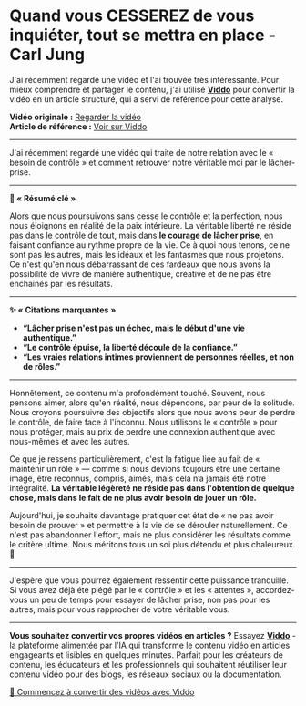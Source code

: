 # Quand vous CESSEREZ de vous inquiéter, tout se mettra en place - Carl Jung

J'ai récemment regardé une vidéo et l'ai trouvée très intéressante. Pour mieux comprendre et partager le contenu, j'ai utilisé **[Viddo](https://viddo.pro/)** pour convertir la vidéo en un article structuré, qui a servi de référence pour cette analyse.

**Vidéo originale :** [Regarder la vidéo](https://www.youtube.com/watch?v=MnpETYt2T-A)  
**Article de référence :** [Voir sur Viddo](https://viddo.pro/zh/video-result/6b581217-4eff-4b12-b8a7-7cfd6b48be20)

---

J'ai récemment regardé une vidéo qui traite de notre relation avec le « besoin de contrôle » et comment retrouver notre véritable moi par le lâcher-prise.

---

**🌱 « Résumé clé »**

Alors que nous poursuivons sans cesse le contrôle et la perfection, nous nous éloignons en réalité de la paix intérieure. La véritable liberté ne réside pas dans le contrôle de tout, mais dans **le courage de lâcher prise**, en faisant confiance au rythme propre de la vie. Ce à quoi nous tenons, ce ne sont pas les autres, mais les idéaux et les fantasmes que nous projetons. Ce n'est qu'en nous débarrassant de ces fardeaux que nous avons la possibilité de vivre de manière authentique, créative et de ne pas être enchaînés par les résultats.

---

**✨ « Citations marquantes »**

- **“Lâcher prise n'est pas un échec, mais le début d'une vie authentique.”**
- **“Le contrôle épuise, la liberté découle de la confiance.”**
- **“Les vraies relations intimes proviennent de personnes réelles, et non de rôles.”**

---

Honnêtement, ce contenu m'a profondément touché. Souvent, nous pensons aimer, alors qu'en réalité, nous dépendons, par peur de la solitude. Nous croyons poursuivre des objectifs alors que nous avons peur de perdre le contrôle, de faire face à l'inconnu. Nous utilisons le « contrôle » pour nous protéger, mais au prix de perdre une connexion authentique avec nous-mêmes et avec les autres.

Ce que je ressens particulièrement, c'est la fatigue liée au fait de « maintenir un rôle » — comme si nous devions toujours être une certaine image, être reconnus, compris, aimés, mais cela n’a jamais été notre intégralité. **La véritable légèreté ne réside pas dans l'obtention de quelque chose, mais dans le fait de ne plus avoir besoin de jouer un rôle.**

Aujourd'hui, je souhaite davantage pratiquer cet état de « ne pas avoir besoin de prouver » et permettre à la vie de se dérouler naturellement. Ce n'est pas abandonner l'effort, mais ne plus considérer les résultats comme le critère ultime. Nous méritons tous un soi plus détendu et plus chaleureux. 🌿

---

J'espère que vous pourrez également ressentir cette puissance tranquille. Si vous avez déjà été piégé par le « contrôle » et les « attentes », accordez-vous un peu de temps pour essayer de lâcher prise, non pas pour les autres, mais pour vous rapprocher de votre véritable vous.

---

**Vous souhaitez convertir vos propres vidéos en articles ?** Essayez **[Viddo](https://viddo.pro/)** - la plateforme alimentée par l'IA qui transforme le contenu vidéo en articles engageants et lisibles en quelques minutes. Parfait pour les créateurs de contenu, les éducateurs et les professionnels qui souhaitent réutiliser leur contenu vidéo pour des blogs, les réseaux sociaux ou la documentation.

[🚀 Commencez à convertir des vidéos avec Viddo](https://viddo.pro/)